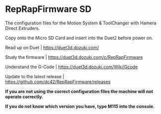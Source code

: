 # RepRapFirmware SD

The configuration files for the Motion System &amp; ToolChanger with Hamera Direct Extruders.

Copy onto the Micro SD Card and insert into the Duet2 before power on.

Read up on Duet | https://duet3d.dozuki.com/

Study the firmware | https://duet3d.dozuki.com/c/RepRapFirmware

Understand the G-Code | https://duet3d.dozuki.com/Wiki/Gcode

Update to the latest release | https://github.com/dc42/RepRapFirmware/releases

**If you are not using the correct configuration files the machine will not operate correctly.**

**If you do not know which version you have, type M115 into the console.**

